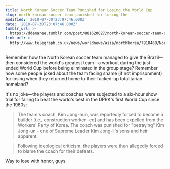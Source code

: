 ```yaml
---
title: North Korean Soccer Team Punished for Losing the World Cup
slug: north-korean-soccer-team-punished-for-losing-the
modified: '2010-07-30T23:07:46.000Z'
date: '2010-07-30T23:07:46.000Z'
tumblr_url: >-
  https://ddemaree.tumblr.com/post/881620027/north-korean-soccer-team-punished-for-losing-the
link_url: >-
  http://www.telegraph.co.uk/news/worldnews/asia/northkorea/7918468/North-Korean-football-team-shamed-in-six-hour-public-inquiry-over-World-Cup.html
---
```

Remember how the North Korean soccer team managed to give the Brazil—then considered the world's greatest team—a workout during the just-ended World Cup before being eliminated in the group stage? Remember how some people joked about the team facing shame (if not imprisonment) for losing when they returned home to their fucked-up totalitarian homeland?

It's no joke—the players and coaches were subjected to a six-hour show trial for failing to beat the world's best in the DPRK's first World Cup since the 1960s:

> The team's coach, Kim Jong-hun, was reportedly forced to become a builder \[i.e., construction worker -ed\] and has been expelled from the Workers' Party of Korea. The coach was punished for "betraying" Kim Jong-un - one of Supreme Leader Kim Jong-il's sons and heir apparent.

> Following ideological criticism, the players were then allegedly forced to blame the coach for their defeats.

Way to lose with honor, guys.
